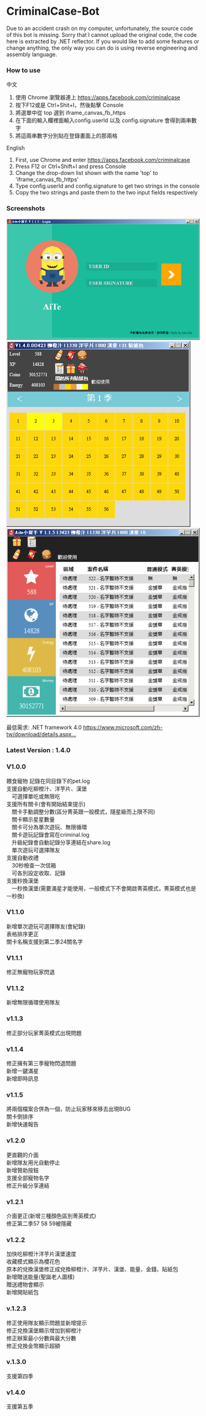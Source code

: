 # CriminalCase-Bot

Due to an accident crash on my computer, unfortunately, the source code of this bot is missing.
Sorry that I cannot upload the original code, the code here is extracted by .NET reflector.
If you would like to add some features or change anything, the only way you can do is using reverse engineering and assembly language.

### How to use
中文  
1. 使用 Chrome 瀏覽器連上 https://apps.facebook.com/criminalcase  
2. 按下F12或是 Ctrl+Shit+I，然後點擊 Console  
3. 將選單中從 top 選到 iframe_canvas_fb_https  
4. 在下面的輸入欄裡面輸入config.userId 以及 config.signature 會得到兩串數字  
5. 將這兩串數字分別貼在登錄畫面上的那兩格  

English
1. First, use Chrome and enter https://apps.facebook.com/criminalcase  
2. Press F12 or Ctrl+Shift+I and press Console
3. Change the drop-down list shown with the name 'top' to 'iframe_canvas_fb_https'
4. Type config.userId and config.signature to get two strings in the console
5. Copy the two strings and paste them to the two input fields respectively

### Screenshots
![](https://github.com/KuoAiTe/CriminalCase_AiteBot/blob/master/Screenshot/1.png)  
![](https://github.com/KuoAiTe/CriminalCase_AiteBot/blob/master/Screenshot/2.png)  
![](https://github.com/KuoAiTe/CriminalCase_AiteBot/blob/master/Screenshot/3.png)  

最低需求: .NET framework 4.0 
https://www.microsoft.com/zh-tw/download/details.aspx…

### Latest Version : 1.4.0

### V1.0.0
餵食寵物
  記錄在同目錄下的pet.log  
支援自動吃柳橙汁、洋芋片、漢堡  
　可選擇單吃或無限吃  
支援所有關卡(會有開始結束提示)  
　關卡手動調整分數(區分菁英跟一般模式，隨星級而上限不同)  
　關卡顯示星星數量  
　關卡可分為單次遊玩、無限循環  
　關卡遊玩記錄會寫在criminal.log  
　升級紀錄會自動記錄分享連結在share.log  
　單次遊玩可選擇隊友  
支援自動收禮  
　30秒檢查一次信箱  
　可各別設定收取、記錄  
支援秒換漢堡  
　一秒換漢堡(需要滿星才能使用，一般模式下不會開啟菁英模式，菁英模式也是一秒換)  
### V1.1.0  
新增單次遊玩可選擇隊友(會紀錄)  
表格排序更正  
關卡名稱支援到第二季24關名字  
### V1.1.1
修正無寵物玩家閃退  
### V1.1.2
新增無限循環使用隊友  
### v1.1.3
修正部分玩家菁英模式出現問題  
### v1.1.4
修正擁有第三季寵物閃退問題  
新增一鍵滿星  
新增即時訊息  
### v1.1.5
將兩個檔案合併為一個，防止玩家移來移去出現BUG  
關卡倒排序  
新增快速報告  
### v1.2.0
更直觀的介面  
新增隊友用光自動停止  
新增贊助按鈕  
支援全部寵物名字  
修正升級分享連結  
### v1.2.1
介面更正(新增三種顏色區別菁英模式)  
修正第二季57 58 59被隱藏  
### v1.2.2
加快吃柳橙汁洋芋片漢堡速度  
收藏模式顯示為櫻花色  
原本的兌換漢堡修正成兌換柳橙汁、洋芋片、漢堡、能量、金錢、貼紙包  
新增贈送能量(聖誕老人圖樣)  
贈送禮物會顯示  
新增開貼紙包  
### v.1.2.3
修正使用隊友顯示問題並新增提示  
修正兌換漢堡顯示增加到柳橙汁  
修正辦案最小分數與最大分數  
修正兌換金幣顯示超額  
### v.1.3.0
支援第四季  
### v1.4.0
支援第五季  
